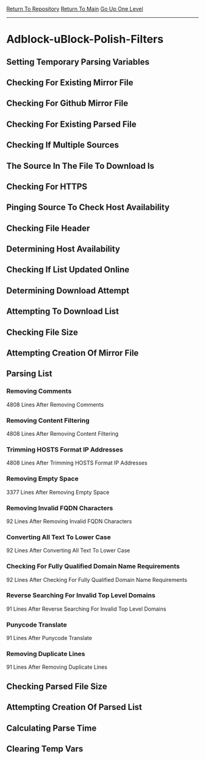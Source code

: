 [Return To Repository](https://github.com/bast69/piholeparser/)
[Return To Main](https://github.com/bast69/piholeparser/blob/master/RecentRunLogs/Mainlog.md)
[Go Up One Level](https://github.com/bast69/piholeparser/blob/master/RecentRunLogs/TopLevelScripts/30-Processing-External-Blacklists.md)
____________________________________
# Adblock-uBlock-Polish-Filters
## Setting Temporary Parsing Variables
## Checking For Existing Mirror File
## Checking For Github Mirror File
## Checking For Existing Parsed File
## Checking If Multiple Sources
## The Source In The File To Download Is
## Checking For HTTPS
## Pinging Source To Check Host Availability
## Checking File Header
## Determining Host Availability
## Checking If List Updated Online
## Determining Download Attempt
## Attempting To Download List
## Checking File Size
## Attempting Creation Of Mirror File
## Parsing List
### Removing Comments
4808 Lines After Removing Comments
### Removing Content Filtering
4808 Lines After Removing Content Filtering
### Trimming HOSTS Format IP Addresses
4808 Lines After Trimming HOSTS Format IP Addresses
### Removing Empty Space
3377 Lines After Removing Empty Space
### Removing Invalid FQDN Characters
92 Lines After Removing Invalid FQDN Characters
### Converting All Text To Lower Case
92 Lines After Converting All Text To Lower Case
### Checking For Fully Qualified Domain Name Requirements
92 Lines After Checking For Fully Qualified Domain Name Requirements
### Reverse Searching For Invalid Top Level Domains
91 Lines After Reverse Searching For Invalid Top Level Domains
### Punycode Translate
91 Lines After Punycode Translate
### Removing Duplicate Lines
91 Lines After Removing Duplicate Lines
## Checking Parsed File Size
## Attempting Creation Of Parsed List
## Calculating Parse Time
## Clearing Temp Vars
